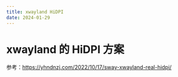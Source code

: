 ```yaml
---
title: xwayland HiDPI
date: 2024-01-29
---
```


# xwayland 的 HiDPI 方案

参考：https://yhndnzj.com/2022/10/17/sway-xwayland-real-hidpi/